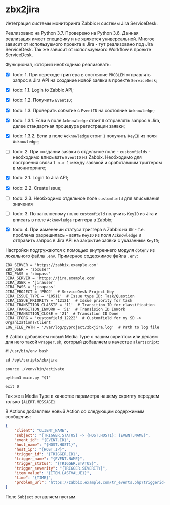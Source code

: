 # zbx2jira 

Интеграция системы мониторинга Zabbix и системы Jira ServiceDesk.

Реализовано на Python 3.7. Проверено на Python 3.6.
Данная реализация имеет специфику и не является универсальной.
Многое зависит от используемого проекта в Jira - тут реализовано под Jira ServiceDesk.
Так же зависит от используемого Workflow в проекте ServiceDesk.  

Функционал, который необходимо реализовать:  
- [x] todo: 1. При переходе триггера в состояние `PROBLEM` отправлять запрос в Jira API на
создание новой заявки в проекте `ServiceDesk`;
- [x] todo: 1.1. Login to Zabbix API; 
- [x] todo: 1.2. Получить `EventID`; 
- [x] todo: 1.3. Проверить событие с `EventID` на состояние `Acknowledge`;
- [x] todo: 1.3.1. Если в поле `Acknowledge` стоит `0` отправлять запрос в Jira, 
далее стандартная процедура регистрации заявки;
- [x] todo: 1.3.2. Если в поле `Acknowledge` стоит `1` получить `KeyID` из поля `Acknowledge`; 
- [ ] todo: 2. При создании заявки в отдельное поле - `customfields` - необходимо вписывать `EventID` из Zabbix. 
Необходимо для построения связи `1 <-> 1` между заявкой и сработавшим триггером в мониторинге;
- [x] todo: 2.1. Login to Jira API;
- [x] todo: 2.2. Create Issue;
- [ ] todo: 2.3. Необходимо отдельное поле `customfield` для вписывания значения 
- [ ] todo: 3. По заполненому полю `customfield` получить `KeyID` из Jira и 
вписать в поле `Acknowledge` триггера в Zabbix;
- [x] todo: 4. При изменении статуса триггера в Zabbix на `OK` - т.е. проблема 
разрешилась - взять `KeyID` из поля `Acknowledge` и отправить запрос в Jira API на закрытие заявки с указанным `KeyID`;


Настройки подгружаются с помощью внутреннего модуля `dotenv` из локального файла `.env`. 
Примерное содержимое файла `.env`:
```shell script
ZBX_SERVER = 'https://zabbix.example.com'
ZBX_USER = 'zbxuser'
ZBX_PASS = 'zbxpass'
JIRA_SERVER = 'https://jira.example.com'
JIRA_USER = 'jirauser'
JIRA_PASS = 'jirapass'
JIRA_PROJECT = 'PROJ'  # ServiceDesk Project Key
JIRA_ISSUE_TYPE = '10511'  # Issue type ID: Task/Question 
JIRA_ISSUE_PRIORITY = '12121'  # Issue priority for task
JIRA_TRANSITION_CLASSIF = '11'  # Transition ID for classification
JIRA_TRANSITION_INWORK = '51'  # Transision ID InWork
JIRA_TRANSITION_CLOSE = '21'  # Transition ID Done
JIRA_CFORG = 'customfield_12222'  # Customfield for my SD -> Organizations/Client
LOG_FILE_PATH = '/var/log/pyproject/zbxjira.log'  # Path to log file
```

В Zabbix добавляем новый Media Type с нашим скриптом или делаем для 
него такой `wrapper.sh`, который добавляем в качестве `alertscript`:
```shell script
#!/usr/bin/env bash

cd /opt/scripts/zbxjira

source ./venv/bin/activate

python3 main.py "$1" 

exit 0
```  
Так же в Media Type в качестве параметра нашему скрипту передаем только `{ALERT.MESSAGE}`

В Actions добавляем новый Action со следующим содержимым сообщения:
```json
{
    "client": "CLIENT_NAME",
    "subject": "{TRIGGER.STATUS} -> {HOST.HOST1}: {EVENT.NAME}",
    "event_id": "{EVENT.ID}",
    "host_name": "{HOST.HOST1}",
    "host_ip": "{HOST.IP}",
    "trigger_id": "{TRIGGER.ID}",
    "trigger_name": "{EVENT.NAME}",
    "trigger_status": "{TRIGGER.STATUS}",
    "trigger_severity": "{TRIGGER.SEVERITY}",
    "item_value": "{ITEM.LASTVALUE1}",
    "time": "{TIME}",
    "problem_url": "https://zabbix.example.com/tr_events.php?triggerid={TRIGGER.ID}&eventid={EVENT.ID}"
}
```
Поле `Subject` оставляем пустым. 
